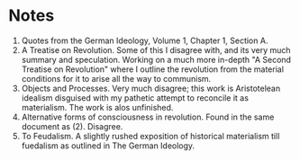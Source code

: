 # Notes

1. Quotes from the German Ideology, Volume 1, Chapter 1, Section A.
2. A Treatise on Revolution. Some of this I disagree with, and its very much summary and speculation. Working on a much more in-depth "A Second Treatise on Revolution" where I outline the revolution from the material conditions for it to arise all the way to communism.
3. Objects and Processes. Very much disagree; this work is Aristotelean idealism disguised with my pathetic attempt to reconcile it as materialism. The work is alos unfinished.
4. Alternative forms of consciousness in revolution. Found in the same document as (2). Disagree.
5. To Feudalism. A slightly rushed exposition of historical materialism till fuedalism as outlined in The German Ideology.
